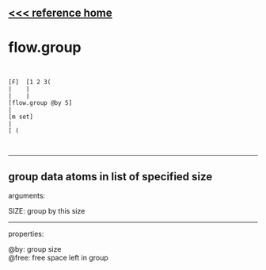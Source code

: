 [<<< reference home](ceammc_lib.md)
---

# flow.group

```


[F]  [1 2 3(
|    |
|    |
[flow.group @by 5]
|
[m set]
|
[ (

            
```
---
group data atoms in list of specified size
---
arguments:

SIZE: group by this size<br>

---
properties:

@by: group size<br>
@free: free space left in group<br>

